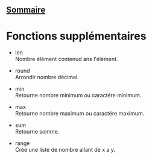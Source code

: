 ## [Sommaire](README.md)

# Fonctions supplémentaires

- len <br>
  Nombre élément contenud ans l'élément.

- round <br>
  Arrondir nombre décimal.

- min <br>
  Retourne nombre minimum ou caractére minimum.

- max <br>
  Retourne nombre maximum ou caractére maximum.

- sum <br>
  Retourne somme.

- range <br>
  Crée une liste de nombre allant de x a y.

